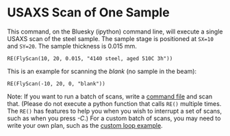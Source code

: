 # USAXS Scan of One Sample

This command, on the Bluesky (ipython) command line, will 
execute a single USAXS scan of the steel sample.  The sample stage
is positioned at `SX=10` and `SY=20`.  The sample thickness
is 0.015 mm.

    RE(FlyScan(10, 20, 0.015, "4140 steel, aged 510C 3h"))

This is an example for scanning the *blank* (no sample in the beam):

    RE(FlyScan(-10, 20, 0, "blank"))

Note:  If you want to run a batch of scans, write a
[command file](command_file.md) and
scan that.  (Please do not execute a python function that calls
`RE()` multiple times.  The `RE()` has features to help you when 
you wish to interrupt a set of scans, such as when you press 
*<control>-C*.)  For a custom batch of scans, you may need to
write your own plan, such as the [custom loop example](custom_loop.md).

